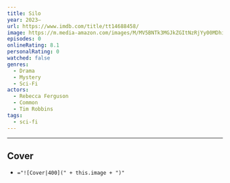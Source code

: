 ```yaml
---
title: Silo
year: 2023–
url: https://www.imdb.com/title/tt14688458/
image: https://m.media-amazon.com/images/M/MV5BNTk3MGJkZGItNzRjYy00MDhiLWExMjUtOWU2Njc3YWRmOWE3XkEyXkFqcGdeQXVyMjkwOTAyMDU@._V1_SX300.jpg
episodes: 0
onlineRating: 8.1
personalRating: 0
watched: false
genres:
  - Drama
  - Mystery
  - Sci-Fi
actors:
  - Rebecca Ferguson
  - Common
  - Tim Robbins
tags:
  - sci-fi
---
```


---


## Cover
- `="![Cover|400](" + this.image + ")"`
